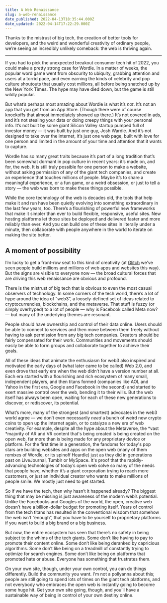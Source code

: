 ```yaml
---
title: A Web Renaissance
slug: a-web-renaissance
date_published: 2022-04-13T18:35:44.000Z
date_updated: 2022-04-14T17:22:29.000Z
---
```


Thanks to the mistrust of big tech, the creation of better tools for developers, and the weird and wonderful creativity of ordinary people, we’re seeing an incredibly unlikely comeback: the web is thriving again.

---

If you had to pick the unexpected breakout consumer tech hit of 2022, you could make a pretty strong case for Wordle. In a matter of weeks, the popular word game went from obscurity to ubiquity, grabbing attention and users at a torrid pace, and even earning the kinds of celebrity and pop culture shoutouts that usually cost millions, all before being snatched up by the New York Times. The hype may have died down, but the game is still wildly popular.

But what’s perhaps most amazing about Wordle is what it’s *not*. It’s not an app that you get from an App Store. (Though there were of course knockoffs that almost immediately showed up there.) It’s not covered in ads, and it’s not stealing your data or doing creepy things with your personal info. It’s not built by some giant Silicon Valley startup pumped full of investor money — it was built by just one guy, Josh Wardle. And it’s not designed to take over the internet, it’s just one web page, built with love for one person and limited in the amount of your time and attention that it wants to capture.

Wordle has so many great traits because it’s part of a long tradition that’s been somewhat dormant in pop culture in recent years: it’s made on, and for, the web. It is still truly possible for one person to make a website, without asking permission of any of the giant tech companies, and create an experience that touches millions of people. Maybe it’s to share a meaningful experience, or a fun game, or a weird obsession, or just to tell a story — the web was born to make these things possible.

While the core technology of the web is decades old, the tools that help make it and run have been quietly evolving into something extraordinary in the last few years, too. There’s a flourishing of powerful new frameworks that make it simpler than ever to build flexible, responsive, useful sites. New hosting platforms let those sites be deployed and delivered faster and more reliably than ever. And you can build one of these sites in literally under a minute, then collaborate with people anywhere in the world to iterate on making the site better.

## A moment of possibility

I’m lucky to get a front-row seat to this kind of creativity (at [Glitch](https://glitch.com/) we’ve seen people build millions and millions of web apps and websites this way). But the signs are visible to everyone now — the broad cultural forces that are driving this web renaissance are obvious and profound.

There is the mistrust of big tech that is obvious to even the most casual observers of technology. In some corners of the tech world, there’s a lot of hype around the idea of “web3”, a loosely-defined set of ideas related to cryptocurrencies, blockchains, and the metaverse. That stuff is fuzzy (or simply overhyped) to a lot of people — why is Facebook called Meta now? — but many of the underlying themes are resonant.

People should have ownership and control of their data online. Users should be able to connect to services and then move between them freely without having to ask permission from any big tech companies. Creators should be fairly compensated for their work. Communities and movements should easily be able to form groups and collaborate together to achieve their goals.

All of these ideas that animate the enthusiasm for web3 also inspired and motivated the early days of (what later came to be called) Web 2.0, and even drove that early era when the web didn’t have a version number at all. Each era started with a flourishing and rich ecosystem of many small, independent players, and then titans formed (companies like AOL and Yahoo in the first era, Google and Facebook in the second) and started to exert massive control over the web, bending it to their wills. But the web itself has always been open, waiting for each of these new generations to discover, or rediscover, its potential.

What’s more, many of the strongest (and smartest) advocates in the web3 world agree — we don’t even necessarily *need* a bunch of weird new crypto coins to open up the internet again, or to catalyze a new era of web creativity. For example, despite all the hype about the Metaverse, the *vast *majority of AR and VR content that's being created is being created on the open web, far more than is being made for any proprietary device or platform. For the first time in a generation, the fandoms for today's pop stars are building websites and apps on the open web (many of them remixes of Wordle, or its spinoff Heardle) just as they did in generations past on LiveJournal, Tumblr or MySpace. It's proof that the rapidly-advancing technologies of today’s open web solve so many of the needs that people have, whether it’s a giant corporation trying to reach more customers, or just an individual creator who wants to make millions of people smile. We mostly just need to get started.

So if we have the tech, then why hasn’t it happened already? The biggest thing that may be missing is just awareness of the modern web’s potential. Unlike the Facebooks and Googles of the world, the open, creative web doesn’t have a billion-dollar budget for promoting itself. Years of control from the tech titans has resulted in the conventional wisdom that somehow the web isn’t “enough”, that you have to tie yourself to proprietary platforms if you want to build a big brand or a big business.

But now, the entire ecosystem has seen that there’s no safety in being subject to the whims of the tech giants. Some don’t like having to pay to promote their content online. Some don’t like being deranked by capricious algorithms. Some don’t like being on a treadmill of constantly trying to optimize for search engines. Some don’t like being on platforms that promoted hate or abuse. Everyone has something that frustrates them.

On your own site, though, under your own control, you can do things differently. Build the community you want. I'm not a pollyanna about this; people are still going to spend lots of times on the giant tech platforms, and not everybody who embraces the open web is instantly going to become some huge hit. Get your own site going, though, and you’ll have a sustainable way of being in control of your own destiny online.
